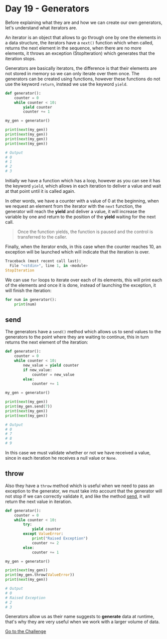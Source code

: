 # Day 19 - Generators

Before explaining what they are and how we can create our own generators, let's understand what iterators are.

An iterator is an object that allows to go through one by one the elements in a data structure, the iterators have a `next()` function which when called, returns the next element in the sequence, when there are no more elements, it throws an exception (StopIteration) which generates that the iteration stops.

Generators are basically iterators, the difference is that their elements are not stored in memory so we can only iterate over them once. The generators can be created using functions, however these functions do not use the keyword `return`, instead we use the keyword `yield`.

```python
def generator():
    counter = 0
    while counter < 10:
        yield counter
        counter += 1

my_gen = generator()

print(next(my_gen))
print(next(my_gen))
print(next(my_gen))
print(next(my_gen))

# Output
# 0
# 1
# 2
# 3
```

Initially we have a function which has a loop, however as you can see it has the keyword `yield`, which allows in each iteration to deliver a value and wait at that point until it is called again.

In other words, we have a counter with a value of 0 at the beginning, when we request an element from the iterator with the `next` function, the generator will reach the **yield** and deliver a value, it will increase the variable by one and return to the position of the **yield** waiting for the next call.

> Once the function yields, the function is paused and the control is transferred to the caller.

Finally, when the iterator ends, in this case when the counter reaches 10, an exception will be launched which will indicate that the iteration is over.

```python
Traceback (most recent call last):
  File "<stdin>", line 1, in <module>
StopIteration
```

We can use `for` loops to iterate over each of its elements, this will print each of the elements and once it is done, instead of launching the exception, it will finish the iteration:

```python
for num in generator():
    print(num)
```

## send

The generators have a `send()` method which allows us to send values to the generators to the point where they are waiting to continue, this in turn returns the next element of the iteration:

```python
def generator():
    counter = 0
    while counter < 10:
        new_value = yield counter
        if new_value:
            counter = new_value
        else:
            counter += 1

my_gen = generator()

print(next(my_gen))
print(my_gen.send(7))
print(next(my_gen))
print(next(my_gen))

# Output
# 0
# 7
# 8
# 9
```

In this case we must validate whether or not we have received a value, since in each iteration he receives a null value or `None`.

## throw

Also they have a `throw` method which is useful when we need to pass an exception to the generator, we must take into account that the generator will not stop if we can correctly validate it, and like the method [send](#send), it will return the next value in iteration.

```python
def generator():
    counter = 0
    while counter < 10:
        try:
            yield counter
        except ValueError:
            print("Raised Exception")
            counter += 2
        else:
            counter += 1

my_gen = generator()

print(next(my_gen))
print(my_gen.throw(ValueError))
print(next(my_gen))

# Output
# 0
# Raised Exception
# 2
# 3
```

Generators allow us as their name suggests to **generate** data at runtime, that's why they are very useful when we work with a larger volume of data.

[Go to the Challenge](exercise.py)